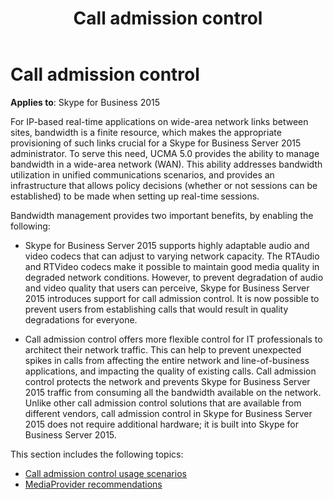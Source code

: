 ﻿---
title: Call admission control
TOCTitle: Call admission control
ms:assetid: 5536dd5c-1e64-4145-8691-94cc2b7be69e
ms:mtpsurl: https://msdn.microsoft.com/library/Dn466095(v=office.16)
ms:contentKeyID: 65240046
ms.date: 07/27/2015
mtps_version: v=office.16
---

# Call admission control

**Applies to**: Skype for Business 2015

For IP-based real-time applications on wide-area network links between sites, bandwidth is a finite resource, which makes the appropriate provisioning of such links crucial for a Skype for Business Server 2015 administrator. To serve this need, UCMA 5.0 provides the ability to manage bandwidth in a wide-area network (WAN). This ability addresses bandwidth utilization in unified communications scenarios, and provides an infrastructure that allows policy decisions (whether or not sessions can be established) to be made when setting up real-time sessions.

Bandwidth management provides two important benefits, by enabling the following:

- Skype for Business Server 2015 supports highly adaptable audio and video codecs that can adjust to varying network capacity. The RTAudio and RTVideo codecs make it possible to maintain good media quality in degraded network conditions. However, to prevent degradation of audio and video quality that users can perceive, Skype for Business Server 2015 introduces support for call admission control. It is now possible to prevent users from establishing calls that would result in quality degradations for everyone.

- Call admission control offers more flexible control for IT professionals to architect their network traffic. This can help to prevent unexpected spikes in calls from affecting the entire network and line-of-business applications, and impacting the quality of existing calls. Call admission control protects the network and prevents Skype for Business Server 2015 traffic from consuming all the bandwidth available on the network. Unlike other call admission control solutions that are available from different vendors, call admission control in Skype for Business Server 2015 does not require additional hardware; it is built into Skype for Business Server 2015.

This section includes the following topics:

- [Call admission control usage scenarios](call-admission-control-usage-scenarios.md)
- [MediaProvider recommendations](mediaprovider-recommendations.md)


